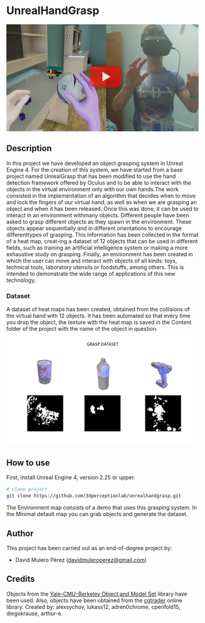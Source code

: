 # UnrealHandGrasp

[![Watch the video](img/Cover.png)](https://youtu.be/IXkU7_WnBMU)

## Description   

In this project we have developed an object grasping system in Unreal Engine 4. For the creation of this system, we have started from a base project named UnrealGrasp that has been modified to use the hand detection framework offered by Oculus and to be able to interact with the objects in the virtual environment only with our own hands.The work consisted in the implementation of an algorithm that decides when to move and lock the fingers of our virtual hand, as well as when we are grasping an object and when it has been released. Once this was done, it can be used to interact in an environment withmany objects. Different people have been asked to grasp different objects as they spawn in the environment. These objects appear sequentially and in different orientations to encourage differenttypes of grasping. This information has been collected in the format of a heat map, creat-ing a dataset of 12 objects that can be used in different fields, such as training an artificial intelligence system or making a more exhaustive study on grasping. Finally, an environment has been created in which the user can move and interact with objects of all kinds: toys, technical tools, laboratory utensils or foodstuffs, among others. This is intended to demonstrate the wide range of applications of this new technology.

### Dataset

A dataset of heat maps has been created, obtained from the collisions of the virtual hand with 12 objects. It has been automated so that every time you drop the object, the texture with the heat map is saved in the Content folder of the project with the name of the object in question.

![Grasp Dataset](img/Dataset.png)

## How to use  

First, install Unreal Engine 4, version 2.25 or upper.

```bash
# clone project   
git clone https://github.com/3dperceptionlab/unrealhandgrasp.git
```
The Environment map consists of a demo that uses this grasping system. In the Minimal default map you can grab objects and generate the dataset.

## Author

This project has been carried out as an end-of-degree project by:
- David Mulero Pérez ([davidmuleroperez@gmail.com](mailto:davidmuleroperez@gmail.com))

## Credits

Objects from the [Yale-CMU-Berkeley Object and Model Set](https://ieeexplore.ieee.org/document/7254318) library have been used.
Also, objects have been obtained from the [cgtrader](https://www.cgtrader.com) online library. Created by: alexsychov, lukass12, adren0chrome, cpenfold15, diegokrause, arthur-e.

